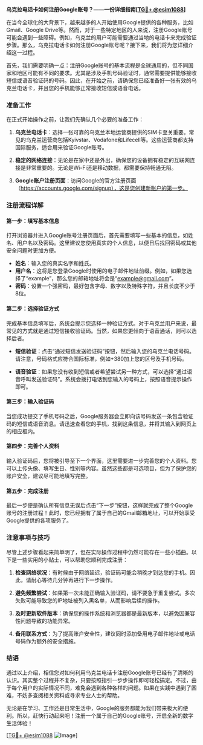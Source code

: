 **乌克拉电话卡如何注册Google账号？——一份详细指南[[TG💪+ @esim1088](https://t.me/s/esim1088)]**

在当今全球化的大背景下，越来越多的人开始使用Google提供的各种服务，比如Gmail、Google Drive等。然而，对于一些特定地区的人来说，注册Google账号可能会遇到一些障碍。例如，乌克兰的用户可能需要通过当地的电话卡来完成验证步骤。那么，乌克拉电话卡如何注册Google账号呢？接下来，我们将为您详细介绍这一过程。

首先，我们需要明确一点：注册Google账号的基本流程是全球通用的，但不同国家和地区可能有不同的要求。尤其是涉及手机号码验证时，通常需要提供能够接收短信或语音验证码的号码。因此，在开始之前，请确保您已经准备好一张有效的乌克兰电话卡，并且您的手机能够正常接收短信或语音电话。

### 准备工作

在正式开始操作之前，让我们先确认几个必要的准备工作：

1. **乌克兰电话卡**：选择一张可靠的乌克兰本地运营商提供的SIM卡至关重要。常见的乌克兰运营商包括Kyivstar、Vodafone和Lifecell等。这些运营商都支持国际服务，适合用来验证Google账号。
   
2. **稳定的网络连接**：无论是在家中还是外出，确保您的设备拥有稳定的互联网连接是非常重要的。无论是Wi-Fi还是移动数据，都需要保持畅通无阻。

3. **Google账户注册页面**：访问Google的官方注册页面（https://accounts.google.com/signup），这是您创建新账户的第一步。

### 注册流程详解

#### 第一步：填写基本信息
打开浏览器并进入Google账号注册页面后，首先需要填写一些基本的信息，如姓名、用户名以及密码。这里建议您使用真实的个人信息，以便日后找回密码或其他安全问题时更加方便。

- **姓名**：输入您的真实名字和姓氏。
- **用户名**：这将是您登录Google时使用的电子邮件地址前缀。例如，如果您选择了“example”，那么您的邮箱地址将会是“example@gmail.com”。
- **密码**：设置一个强密码，最好包含字母、数字以及特殊字符，并且长度不少于8位。

#### 第二步：选择验证方式
完成基本信息填写后，系统会提示您选择一种验证方式。对于乌克兰用户来说，最常见的方式就是通过短信接收验证码。当然，如果您更倾向于语音通话，则可以选择后者。

- **短信验证**：点击“通过短信发送验证码”按钮，然后输入您的乌克兰电话号码。请注意，号码格式应符合国际标准，例如+380加上您的区号及手机号码。
  
- **语音验证**：如果您没有收到短信或者希望尝试另一种方式，可以选择“通过语音呼叫发送验证码”。系统会拨打电话到您输入的号码上，按照语音提示操作即可。

#### 第三步：输入验证码
当您成功提交了手机号码之后，Google服务器会立即向该号码发送一条包含验证码的短信或语音消息。请迅速查看您的手机，找到这条信息，并将其输入到网页上的相应框内。

#### 第四步：完善个人资料
输入验证码后，您将被引导至下一个界面，这里需要进一步完善您的个人资料。您可以上传头像、填写生日、性别等内容。虽然这些都是可选项目，但为了保护您的账户安全，建议尽可能地填写完整。

#### 第五步：完成注册
最后一步便是确认所有信息无误后点击“下一步”按钮，这样就完成了整个Google账号的注册过程！此时，您已经拥有了属于自己的Gmail邮箱地址，可以开始享受Google提供的各项服务了。

### 注意事项与技巧

尽管上述步骤看起来简单明了，但在实际操作过程中仍然可能存在一些小插曲。以下是一些实用的小贴士，可以帮助您顺利完成注册：

1. **检查网络状况**：有时候由于网络延迟，验证码可能会稍晚才到达您的手机。因此，请耐心等待几分钟再进行下一步操作。

2. **避免频繁尝试**：如果第一次未能正确输入验证码，请不要急于重复尝试。多次失败可能导致您的IP地址被列入黑名单，从而影响后续的操作。

3. **及时更新软件版本**：确保您的操作系统和浏览器都是最新版本，以避免因兼容性问题导致的功能异常。

4. **备用联系方式**：为了提高账户安全性，建议同时添加备用电子邮件地址或电话号码作为额外的安全措施。

### 结语

通过以上介绍，相信您对如何利用乌克兰电话卡注册Google账号已经有了清晰的认识。其实整个过程并不复杂，只要按照指引一步步操作即可轻松搞定。不过，由于每个用户的实际情况不同，难免会遇到各种各样的问题。如果在实践中遇到了困难，不妨多查阅相关资料或寻求专业人士的帮助。

无论是在学习、工作还是日常生活中，Google的服务都能为我们带来极大的便利。所以，赶快行动起来吧！注册一个属于自己的Google账号，开启全新的数字生活体验！

[[TG💪+ @esim1088](https://t.me/s/esim1088) ![Image](https://i.postimg.cc/4NQfJmqS/Snipaste-2025-05-13-00-14-12.png)]